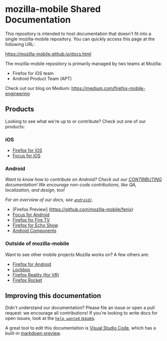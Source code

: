 # mozilla-mobile Shared Documentation
This repository is intended to host documentation that doesn't fit into a single mozilla-mobile repository. You can quickly access this page at the following URL:

https://mozilla-mobile.github.io/docs.html

The mozilla-mobile repository is primarily managed by two teams at Mozilla:
- Firefox for iOS team
- Android Product Team (APT)

Check out our blog on Medium: https://medium.com/firefox-mobile-engineering

## Products
Looking to see what we're up to or contribute? Check out one of our products:

### iOS
- [Firefox for iOS](https://github.com/mozilla-mobile/firefox-ios)
- [Focus for iOS](https://github.com/mozilla-mobile/focus-ios)

### Android
*Want to know how to contribute on Android? Check out our
[CONTRIBUTING](android/CONTRIBUTING.md) documentation! We encourage non-code
contributions, like QA, localization, and design, too!*

*For an overview of our docs, see [`android/`](android/).*
- [Firefox Preview] (https://github.com/mozilla-mobile/fenix)
- [Focus for Android](https://github.com/mozilla-mobile/focus-android)
- [Firefox for Fire TV](https://github.com/mozilla-mobile/firefox-tv)
- [Firefox for Echo Show](https://github.com/mozilla-mobile/firefox-echo-show)
- [Android Components](https://github.com/mozilla-mobile/android-components)

### Outside of mozilla-mobile
Want to see other mobile projects Mozilla works on? A few others are:
- [Firefox for Android](https://wiki.mozilla.org/Mobile/Get_Involved)
- [Lockbox](https://github.com/mozilla-lockbox/)
- [Firefox Reality (for VR)](https://github.com/mozillareality/firefoxreality)
- [Firefox Rocket](https://github.com/mozilla-tw/Rocket)

## Improving this documentation
Didn't understand our documentation? Please file an issue or open a pull request:
we encourage all contributions! If you're looking to write docs for open issues,
look at the [`help wanted` issues][help].

A great tool to edit this documentation is [Visual Studio Code][code], which has a
built-in [markdown preview][md preview].

[code]: https://code.visualstudio.com/
[md preview]: https://code.visualstudio.com/Docs/languages/markdown#_markdown-preview
[help]: https://github.com/mozilla-mobile/shared-docs/labels/%F0%9F%93%96%20help%20wanted
